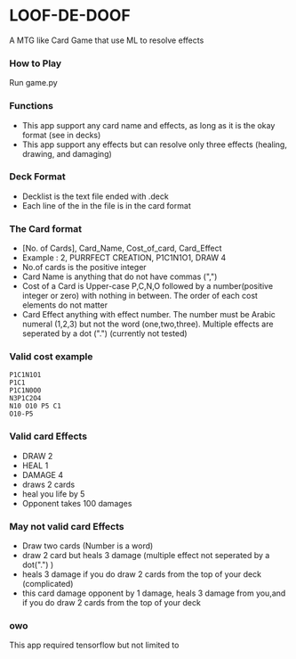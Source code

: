 # LOOF-DE-DOOF
A MTG like Card Game that use ML to resolve effects


### How to Play
Run game.py

### Functions
- This app support any card name and effects, as long as it is the okay format (see in decks) 
- This app support any effects but can resolve only three effects (healing, drawing, and damaging)

### Deck Format
- Decklist is the text file ended with .deck
- Each line of the in the file is in the card format

### The Card format
- [No. of Cards], Card_Name, Cost_of_card, Card_Effect
- Example :  2, PURRFECT CREATION, P1C1N1O1, DRAW 4
- No.of cards is the positive integer
- Card Name is anything that do not have commas (",")
- Cost of a Card is Upper-case P,C,N,O followed by a number(positive integer or zero) with nothing in between. The order of each cost elements do not matter
- Card Effect anything with effect number. The number must be Arabic numeral (1,2,3) but not the word (one,two,three). Multiple effects are seperated by a dot (".") (currently not tested)
 

### Valid cost example
    P1C1N1O1
    P1C1
    P1C1N0O0
    N3P1C2O4
    N10 O10 P5 C1
    O10-P5
    
### Valid card Effects
 - DRAW 2
 - HEAL 1
 - DAMAGE 4
 - draws 2 cards
 - heal you life by 5
 - Opponent takes 100 damages

### May not valid card Effects
- Draw two cards (Number is a word)
- draw 2 card but heals 3 damage (multiple effect not seperated by a dot(".") )
- heals 3 damage if you do draw 2 cards from the top of your deck (complicated)
- this card damage opponent by 1 damage, heals 3 damage from you,and if you do draw 2 cards from the top of your deck


### owo
This app required tensorflow but not limited to
